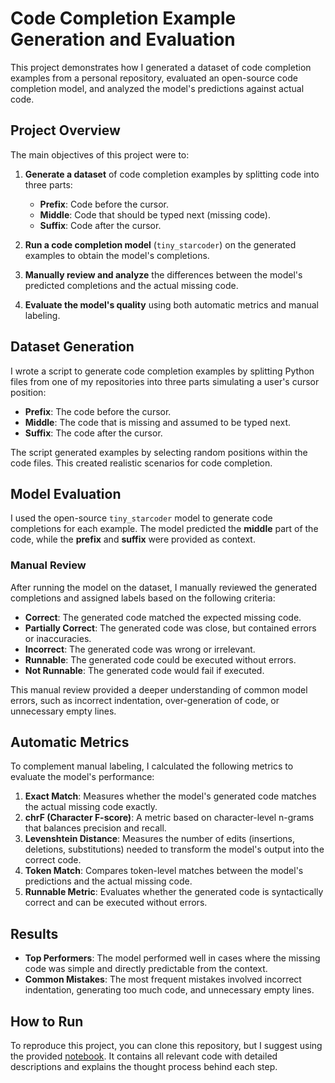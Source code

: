 # Code Completion Example Generation and Evaluation

This project demonstrates how I generated a dataset of code completion examples from a personal repository, evaluated an open-source code completion model, and analyzed the model's predictions against actual code.

## Project Overview

The main objectives of this project were to:

1. **Generate a dataset** of code completion examples by splitting code into three parts: 
   - **Prefix**: Code before the cursor.
   - **Middle**: Code that should be typed next (missing code).
   - **Suffix**: Code after the cursor.

2. **Run a code completion model** (`tiny_starcoder`) on the generated examples to obtain the model's completions.

3. **Manually review and analyze** the differences between the model's predicted completions and the actual missing code.

4. **Evaluate the model's quality** using both automatic metrics and manual labeling.

## Dataset Generation

I wrote a script to generate code completion examples by splitting Python files from one of my repositories into three parts simulating a user's cursor position:

- **Prefix**: The code before the cursor.
- **Middle**: The code that is missing and assumed to be typed next.
- **Suffix**: The code after the cursor.

The script generated examples by selecting random positions within the code files. This created realistic scenarios for code completion.

## Model Evaluation

I used the open-source `tiny_starcoder` model to generate code completions for each example. The model predicted the **middle** part of the code, while the **prefix** and **suffix** were provided as context.

### Manual Review

After running the model on the dataset, I manually reviewed the generated completions and assigned labels based on the following criteria:
- **Correct**: The generated code matched the expected missing code.
- **Partially Correct**: The generated code was close, but contained errors or inaccuracies.
- **Incorrect**: The generated code was wrong or irrelevant.
- **Runnable**: The generated code could be executed without errors.
- **Not Runnable**: The generated code would fail if executed.

This manual review provided a deeper understanding of common model errors, such as incorrect indentation, over-generation of code, or unnecessary empty lines.

## Automatic Metrics

To complement manual labeling, I calculated the following metrics to evaluate the model's performance:

1. **Exact Match**: Measures whether the model's generated code matches the actual missing code exactly.
2. **chrF (Character F-score)**: A metric based on character-level n-grams that balances precision and recall.
3. **Levenshtein Distance**: Measures the number of edits (insertions, deletions, substitutions) needed to transform the model's output into the correct code.
4. **Token Match**: Compares token-level matches between the model's predictions and the actual missing code.
5. **Runnable Metric**: Evaluates whether the generated code is syntactically correct and can be executed without errors.

## Results

- **Top Performers**: The model performed well in cases where the missing code was simple and directly predictable from the context.
- **Common Mistakes**: The most frequent mistakes involved incorrect indentation, generating too much code, and unnecessary empty lines.

## How to Run

To reproduce this project, you can clone this repository, but I suggest using the provided [notebook](https://github.com/Olivera2708/Code-completion/blob/main/AI_Code_Completion.ipynb). It contains all relevant code with detailed descriptions and explains the thought process behind each step.